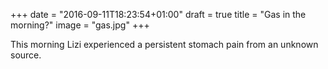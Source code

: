 +++
date = "2016-09-11T18:23:54+01:00"
draft = true
title = "Gas in the morning?"
image = "gas.jpg"
+++

This morning Lizi experienced a persistent stomach pain from an unknown source.
